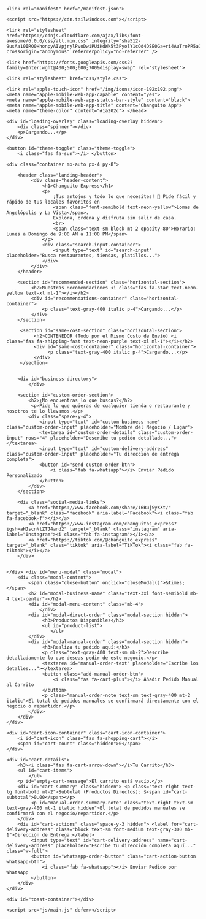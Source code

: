<!DOCTYPE html>
<html lang="es">
<head>
    <meta charset="UTF-8">
    <meta name="viewport" content="width=device-width, initial-scale=1.0">
    <title>Changuito Express - Delivery Rápido en Lomas y La Vista</title>

    <link rel="manifest" href="/manifest.json">

    <script src="https://cdn.tailwindcss.com"></script>

    <link rel="stylesheet" href="https://cdnjs.cloudflare.com/ajax/libs/font-awesome/6.0.0/css/all.min.css" integrity="sha512-9usAa10IRO0HhonpyAIVpjrylPvoDwiPUiKdWk5t3PyolY1cOd4DSE0Ga+ri4AuTroPR5aQvXU9xC6qOPnzFeg==" crossorigin="anonymous" referrerpolicy="no-referrer" />

    <link href="https://fonts.googleapis.com/css2?family=Inter:wght@400;500;600;700&display=swap" rel="stylesheet">

    <link rel="stylesheet" href="css/style.css">

    <link rel="apple-touch-icon" href="/img/icons/icon-192x192.png">
    <meta name="apple-mobile-web-app-capable" content="yes">
    <meta name="apple-mobile-web-app-status-bar-style" content="black">
    <meta name="apple-mobile-web-app-title" content="Changuito App">
    <meta name="theme-color" content="#1a202c"> </head>
<body>

    <div id="loading-overlay" class="loading-overlay hidden">
        <div class="spinner"></div>
        <p>Cargando...</p>
    </div>

    <button id="theme-toggle" class="theme-toggle">
        <i class="fas fa-sun"></i> </button>

    <div class="container mx-auto px-4 py-8">

        <header class="landing-header">
             <div class="header-content">
                 <h1>Changuito Express</h1>
                 <p>
                     ¡Tus antojos y todo lo que necesites! 🚀 Pide fácil y rápido de tus locales favoritos en
                     <span class="font-semibold text-neon-yellow">Lomas de Angelópolis y La Vista</span>.
                     Explora, ordena y disfruta sin salir de casa.
                     <br>
                     <span class="text-sm block mt-2 opacity-80">Horario: Lunes a Domingo de 9:00 AM a 11:00 PM</span>
                 </p>
                 <div class="search-input-container">
                     <input type="text" id="search-input" placeholder="Busca restaurantes, tiendas, platillos...">
                 </div>
             </div>
        </header>

        <section id="recommended-section" class="horizontal-section">
             <h2>Nuestras Recomendaciones <i class="fas fa-star text-neon-yellow text-xl ml-1"></i></h2>
             <div id="recommendations-container" class="horizontal-container">
                 <p class="text-gray-400 italic p-4">Cargando...</p>
             </div>
        </section>

         <section id="same-cost-section" class="horizontal-section">
              <h2>CONTENEDOR (Todo por el Mismo Costo de Envío) <i class="fas fa-shipping-fast text-neon-purple text-xl ml-1"></i></h2>
              <div id="same-cost-container" class="horizontal-container">
                   <p class="text-gray-400 italic p-4">Cargando...</p>
              </div>
         </section>


        <div id="business-directory">
            </div>

        <section id="custom-order-section">
            <h2>¿No encuentras lo que buscas?</h2>
             <p>Pide lo que quieras de cualquier tienda o restaurante y nosotros te lo llevamos.</p>
            <div class="space-y-4">
                <input type="text" id="custom-business-name" class="custom-order-input" placeholder="Nombre del Negocio / Lugar">
                <textarea id="custom-order-details" class="custom-order-input" rows="4" placeholder="Describe tu pedido detallado..."></textarea>
                <input type="text" id="custom-delivery-address" class="custom-order-input" placeholder="Tu dirección de entrega completa">
                <button id="send-custom-order-btn">
                    <i class="fab fa-whatsapp"></i> Enviar Pedido Personalizado
                </button>
            </div>
        </section>

        <div class="social-media-links">
            <a href="https://www.facebook.com/share/16BujSyXXt/" target="_blank" class="facebook" aria-label="Facebook"><i class="fab fa-facebook-f"></i></a>
            <a href="https://www.instagram.com/changuitos_express?igsh=aHJscnNtZTJ4and2" target="_blank" class="instagram" aria-label="Instagram"><i class="fab fa-instagram"></i></a>
            <a href="https://tiktok.com/@changuito_express" target="_blank" class="tiktok" aria-label="TikTok"><i class="fab fa-tiktok"></i></a>
        </div>


    </div> <div id="menu-modal" class="modal">
        <div class="modal-content">
            <span class="close-button" onclick="closeModal()">&times;</span>
            <h2 id="modal-business-name" class="text-3xl font-semibold mb-4 text-center"></h2>
            <div id="modal-menu-content" class="mb-4">
                </div>
            <div id="modal-direct-order" class="modal-section hidden">
                 <h3>Productos Disponibles</h3>
                 <ul id="product-list">
                    </ul>
            </div>
            <div id="modal-manual-order" class="modal-section hidden">
                 <h3>Realiza tu pedido aquí:</h3>
                 <p class="text-gray-400 text-sm mb-2">Describe detalladamente lo que deseas pedir de este negocio.</p>
                 <textarea id="manual-order-text" placeholder="Escribe los detalles..."></textarea>
                 <button class="add-manual-order-btn">
                     <i class="fas fa-cart-plus"></i> Añadir Pedido Manual al Carrito
                 </button>
                 <p class="manual-order-note text-sm text-gray-400 mt-2 italic">El total de pedidos manuales se confirmará directamente con el negocio o repartidor.</p>
            </div>
        </div>
    </div>

    <div id="cart-icon-container" class="cart-icon-container">
        <i id="cart-icon" class="fas fa-shopping-cart"></i>
        <span id="cart-count" class="hidden">0</span>
    </div>

    <div id="cart-details">
        <h3><i class="fas fa-cart-arrow-down"></i>Tu Carrito</h3>
        <ul id="cart-items">
            </ul>
        <p id="empty-cart-message">El carrito está vacío.</p>
        <div id="cart-summary" class="hidden"> <p class="text-right text-lg font-bold mt-2">Subtotal (Productos Directos): $<span id="cart-subtotal">0.00</span></p>
             <p id="manual-order-summary-note" class="text-right text-sm text-gray-400 mt-1 italic hidden">El total de pedidos manuales se confirmará con el negocio/repartidor.</p>
        </div>
        <div id="cart-actions" class="space-y-3 hidden"> <label for="cart-delivery-address" class="block text-sm font-medium text-gray-300 mb-1">Dirección de Entrega:</label>
             <input type="text" id="cart-delivery-address" name="cart-delivery-address" placeholder="Escribe tu dirección completa aquí..." class="w-full">
             <button id="whatsapp-order-button" class="cart-action-button whatsapp-btn">
                 <i class="fab fa-whatsapp"></i> Enviar Pedido por WhatsApp
             </button>
        </div>
    </div>

    <div id="toast-container"></div>

    <script src="js/main.js" defer></script>

</body>
</html>

